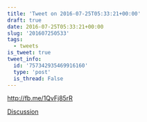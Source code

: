 ```yaml
---
title: 'Tweet on 2016-07-25T05:33:21+00:00'
draft: true
date: 2016-07-25T05:33:21+00:00
slug: '201607250533'
tags:
  - tweets
is_tweet: true
tweet_info:
  id: '757342935469916160'
  type: 'post'
  is_thread: False
---
```




<http://fb.me/1QvFj85rR>

[Discussion](https://x.com/sytelus/status/757342935469916160)
